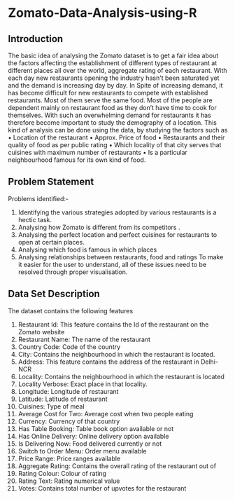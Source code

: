 # Zomato-Data-Analysis-using-R
## Introduction
The basic idea of analysing the Zomato dataset is to get a fair idea about the factors affecting the establishment of different types of restaurant at different places all over the world, aggregate rating of each restaurant. With each day new restaurants opening the industry hasn't been saturated yet and the demand is increasing day by day. In Spite of increasing demand, it has become difficult for new restaurants to compete with established restaurants. Most of them serve the same food. Most of the people are dependent mainly on restaurant food as they don’t have time to cook for themselves. With such an overwhelming demand for restaurants it has therefore become important to study the demography of a location. 
This kind of analysis can be done using the data, by studying the factors such as 
• Location of the restaurant 
• Approx. Price of food 
• Restaurants and their quality of food as per public rating
• Which locality of that city serves that cuisines with maximum number of restaurants 
• Is a particular neighbourhood famous for its own kind of food.

## Problem Statement
Problems identified:-
1.	 Identifying the various strategies adopted by various restaurants is a hectic task.
2.	Analysing how Zomato is different from its competitors .
3.	Analysing the perfect location and perfect cuisines for restaurants to open at certain places.
4.	Analysing which food is famous in which places
5.	Analysing relationships between restaurants, food and ratings
To make it easier for the user to understand, all of these issues need to be resolved through proper visualisation.

## Data Set Description
The dataset contains the following features
1.	Restaurant Id: This feature contains the Id of the restaurant on the Zomato website
2.	Restaurant Name: The name of the restaurant
3.	Country Code:  Code of the country
4.	City: Contains the neighbourhood in which the restaurant is located.
5.	Address: This feature contains the address of the restaurant in Delhi-NCR
6.	Locality: Contains the neighbourhood in which the restaurant is located
7.	Locality Verbose: Exact place in that locality.
8.	Longitude: Longitude of restaurant
9.	Latitude: Latitude of restaurant
10.	Cuisines: Type of meal
11.	Average Cost for Two: Average cost when two people eating
12.	Currency: Currency of that country
13.	Has Table Booking: Table book option available or not
14.	Has Online Delivery: Online delivery option available
15.	Is Delivering Now: Food delivered currently or not
16.	Switch to Order Menu: Order menu available
17.	Price Range: Price ranges available
18.	Aggregate Rating: Contains the overall rating of the restaurant out of
19.	Rating Colour: Colour of rating
20.	Rating Text: Rating numerical value
21.	Votes: Contains total number of upvotes for the restaurant
